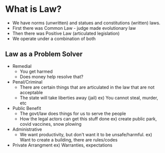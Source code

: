 # What is Law?
* We have norms (unwritten) and statues and constitutions (written) laws.
* First there was Common Law - judge made evolutionary law
* Then there was Positive Law (articulated legislation)
* We operate under a combination of both

## Law as a Problem Solver

* Remedial
	* You get harmed
	* Does money help resolve that?
* Penal/Criminal
	* There are certain things that are articulated in the law that are not acceptable
	* The state will take liberties away (jail)
	ex) You cannot steal, murder, etc
* Public Benefit
	* The govt/law does things for us to serve the people
	* How the legal actors can get this stuff done
	ex) create public park, covid vaccines, snow plowing
* Administrative
	* We want productivity, but don't want it to be unsafe/harmful.
	ex) Want to create a building, there are rules/codes
* Private Arrangment
	ex) Warranties, expectations
